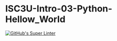 # ISC3U-Intro-03-Python-Hellow_World

[![GitHub's Super Linter](https://github.com/mark-mcgarrity/ISC3U-Intro-03-Hellow_World/workflows/GitHub's%20Super%20Linter/badge.svg)](https://github.com/mark-mcgarrity/ISC3U-Intro-03-Hellow_World/actions)
